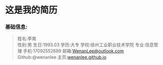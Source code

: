 # 这是我的简历
### 基础信息:
> 姓名:李南     
性别:男
生日:1993.03
学历:大专
学校:徐州工业职业技术学院
专业:信息管理
手机:17092552689
邮箱:[WenanLee@outlook.com](WenanLee@outlook.com)
Github:@wenanlee
主页:[wenanlee.github.io](wenanlee.github.io)

